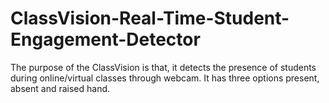 # ClassVision-Real-Time-Student-Engagement-Detector
The purpose of the ClassVision is that, it detects the presence of students during online/virtual classes through webcam. It has three options present, absent and raised hand.
